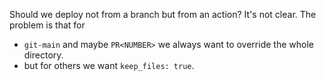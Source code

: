 Should we deploy not from a branch but from an action?
It's not clear.
The problem is that for
- `git-main` and maybe `PR<NUMBER>` we always want to override the whole
    directory.
- but for others we want `keep_files: true`.
